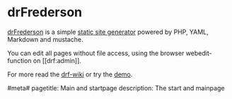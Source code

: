 # drFrederson

[drFrederson](https://github.com/klml/drfrederson) is a simple [static site generator](http://staticsitegenerators.net) powered by PHP, YAML, Markdown and mustache.

You can edit all pages without file access, using the browser webedit-function on [[drf:admin]].

For more read the [drf-wiki](https://github.com/klml/drfrederson/wiki/drfrederson) or try the [demo](http://drf.grus.uberspace.de/drf:admin).

<!--
You can remove this text on your own installation
-->

#meta#
pagetitle: Main and startpage
description: The start and mainpage
